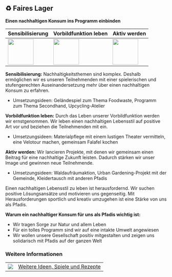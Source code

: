 ♻️ Faires Lager
--------------

**Einen nachhaltigen Konsum ins Programm einbinden**

 <table class="spec">
    <thead>
        <tr>
            <th>Sensibilisierung</th>
            <th>Vorbildfunktion leben</th>
            <th>Aktiv werden</th>
        </tr>
       </thead>
       <tbody>
        <tr>
            <td><img height="80px" width="80px" src="images/piktos/Icon_Sensibilisierung.png" /></td>
            <td><img height="80px" width="80px" src="images/piktos/Icon_Vorbildfunktion.png" /></td>
            <td><img height="80px" width="80px" src="images/piktos/Icon_Aktiv_werden.png" /></td>
        </tr>
       </body>
 </table>


**Sensibilisierung:** Nachhaltigkeitsthemen sind komplex. Deshalb ermöglichen wir es unseren Teilnehmenden mit einer spielerischen und stufengerechten Auseinandersetzung mehr über einen nachhaltigen Konsum zu erfahren.

- Umsetzungsideen: Geländespiel zum Thema Foodwaste, Programm zum Thema Secondhand, Upcycling-Atelier


**Vorbildfunktion leben:** Durch das Leben unserer Vorbildfunktion werden wir ernstgenommen. Wir leben einen nachhaltigen Lebensstil auf positive Art vor und beziehen die Teilnehmenden mit ein.

- Umsetzungsideen: Materialpflege mit einem lustigen Theater vermitteln, eine Velotour machen, gemeinsam Falafel kochen

**Aktiv werden:** Wir lancieren Projekte, mit denen wir gemeinsam einen Beitrag für eine nachhaltige Zukunft leisten. Dadurch stärken wir unser Image und gewinnen neue Teilnehmende.

- Umsetzungsideen: Waldaufräumaktion, Urban Gardening-Projekt mit der Gemeinde, Kleidertausch mit anderen Pfadis

Einen nachhaltigen Lebensstil zu leben ist herausfordernd. Wir suchen positive Lösungsansätze und motivieren uns gegenseitig. Mit Herausforderungen sportlich und kreativ umzugehen ist eine Stärke von uns als Pfadis.

**Warum ein nachhaltiger Konsum für uns als Pfadis wichtig ist:**

- Wir tragen Sorge zur Natur und allem Leben
- Für ein tolles Programm sind wir auf eine intakte Umwelt angewiesen
- Wir wollen unsere Gesellschaft positiv mitgestalten und zeigen uns solidarisch mit Pfadis auf der ganzen Welt


### Weitere Informationen
| | |
|---|---|
| [![](images/piktos/www.png)][1] | [Weitere Ideen, Spiele und Rezepte][1] |

[1]: https://www.faires-lager.ch